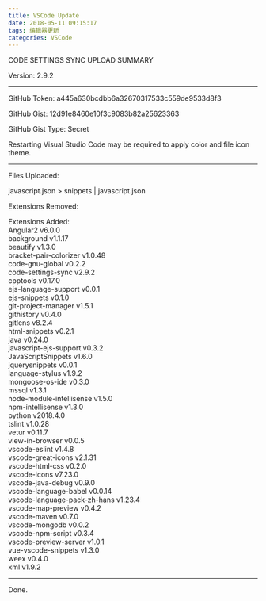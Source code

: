```yaml
---
title: VSCode Update
date: 2018-05-11 09:15:17
tags: 编辑器更新
categories: VSCode
---
```

CODE SETTINGS SYNC UPLOAD SUMMARY

Version: 2.9.2

--------------------
GitHub Token: a445a630bcdbb6a32670317533c559de9533d8f3

GitHub Gist: 12d91e8460e10f3c9083b82a25623363

GitHub Gist Type: Secret

Restarting Visual Studio Code may be required to apply color and file icon theme.

--------------------
Files Uploaded:

  javascript.json > snippets | javascript.json

  Extensions Removed:

Extensions Added: \
  Angular2 v6.0.0 \
  background v1.1.17 \
  beautify v1.3.0 \
  bracket-pair-colorizer v1.0.48 \
  code-gnu-global v0.2.2 \
  code-settings-sync v2.9.2 \
  cpptools v0.17.0 \
  ejs-language-support v0.0.1 \
  ejs-snippets v0.1.0 \
  git-project-manager v1.5.1 \
  githistory v0.4.0 \
  gitlens v8.2.4 \
  html-snippets v0.2.1 \
  java v0.24.0 \
  javascript-ejs-support v0.3.2 \
  JavaScriptSnippets v1.6.0 \
  jquerysnippets v0.0.1 \
  language-stylus v1.9.2 \
  mongoose-os-ide v0.3.0 \
  mssql v1.3.1 \
  node-module-intellisense v1.5.0 \
  npm-intellisense v1.3.0 \
  python v2018.4.0 \
  tslint v1.0.28 \
  vetur v0.11.7 \
  view-in-browser v0.0.5 \
  vscode-eslint v1.4.8 \
  vscode-great-icons v2.1.31 \
  vscode-html-css v0.2.0 \
  vscode-icons v7.23.0 \
  vscode-java-debug v0.9.0 \
  vscode-language-babel v0.0.14 \
  vscode-language-pack-zh-hans v1.23.4 \
  vscode-map-preview v0.4.2 \
  vscode-maven v0.7.0 \
  vscode-mongodb v0.0.2 \
  vscode-npm-script v0.3.4 \
  vscode-preview-server v1.0.1 \
  vue-vscode-snippets v1.3.0 \
  weex v0.4.0 \
  xml v1.9.2
  
--------------------
Done.